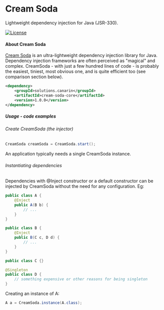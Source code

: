 # Cream Soda
Lightweight dependency injection for Java (JSR-330). 

[//]: # (![Build Status]&#40;https://github.com/torakiki/pdfsam-injector/actions/workflows/build.yml/badge.svg&#41;)
[![License](http://img.shields.io/badge/license-APLv2-blue.svg)](http://www.apache.org/licenses/LICENSE-2.0.html)

#### About Cream Soda
[Cream Soda](https://github.com/canarin-solutions/cream-soda) is an ultra-lightweight dependency injection library for Java. Dependency injection frameworks are often perceived as "magical" and complex. 
CreamSoda - with just a few hundred lines of code - is probably the easiest, tiniest, most obvious one, 
and is quite efficient too (see comparison section below).
```xml
<dependency>
    <groupId>solutions.canarin</groupId>
    <artifactId>cream-soda-core</artifactId>
    <version>1.0.0</version>
</dependency>
```

##### Usage - code examples
###### Create CreamSoda (the injector)
```java
CreamSoda creamSoda = CreamSoda.start();
```
An application typically needs a single CreamSoda instance.

###### Instantiating dependencies
Dependencies with @Inject constructor or a default constructor can be injected by CreamSoda without the need for
any configuration. Eg:
```java
public class A {
    @Inject
    public A(B b) {
        // ...
    }
}

public class B {
    @Inject
    public B(C c, D d) {
        // ...
    }
}

public class C {}

@Singleton
public class D {
    // something expensive or other reasons for being singleton
}
```
Creating an instance of A:
```java
A a = CreamSoda.instance(A.class);
```
